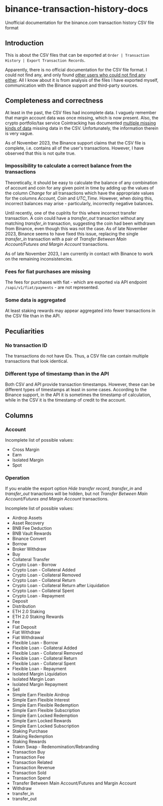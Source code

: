 # binance-transaction-history-docs
Unofficial documentation for the binance.com transaction history CSV file format

## Introduction

This is about the CSV files that can be exported at `Order | Transaction History | Export Transaction Records`.

Apparently, there is no official documentation for the CSV file format. I could not find any, and only found [other users who could not find any either](https://dev.binance.vision/t/docs-for-transaction-history-csv-files/9777). All I know about it is from analysis of the files I have exported myself, communication with the Binance support and third-party sources.

## Completeness and correctness

At least in the past, the CSV files had incomplete data. I vaguely remember that margin account data was once missing, which is now present. Also, the crypto portfolio/tax service Cointracking has documented [multiple missing kinds of data](https://cointracking.freshdesk.com/en/support/solutions/articles/29000039887) missing data in the CSV. Unfortunately, the information therein is very vague.

As of November 2023, the Binance support claims that the CSV file is complete, i.e. contains all of the user's transactions. However, I have observed that this is not quite true.

### Impossibility to calculate a correct balance from the transactions

Theoretically, it should be easy to calculate the balance of any combination of account and coin for any given point in time by adding up the values of the column *Change* for all transactions which have the appropriate values for the columns *Account*, *Coin* and *UTC_Time*. However, when doing this, incorrect balances may arise - particularly, incorrectly negative balances.

Until recently, one of the cuplrits for this where incorrect transfer transaction. A coin could have a *transfer_out* transaction without any matching *transfer_in* transaction, suggesting the coin had been withdrawn from Binance, even though this was not the case. As of late November 2023, Binance seems to have fixed this issue, replacing the single *transfer_in* transaction with a pair of *Transfer Between Main Account/Futures and Margin Account* transactions.

As of late November 2023, I am currently in contact with Binance to work on the remaining inconsistencies.

### Fees for fiat purchases are missing

The fees for purchases with fiat - which are exported via API endpoint `/sapi/v1/fiat/payments` - are not represented.

### Some data is aggregated

At least staking rewards may appear aggregated into fewer transactions in the CSV file than in the API.

## Peculiarities

### No transaction ID

The transactions do not have IDs. Thus, a CSV file can contain multiple transactions that look identical.

### Different type of timestamp than in the API

Both CSV and API provide transaction timestamps. However, these can be different types of timestamps at least in some cases. According to the Binance support, in the API it is sometimes the timestamp of calculation, while in the CSV it is the timestamp of credit to the account.

## Columns

### Account

Incomplete list of possible values:

- Cross Margin
- Earn
- Isolated Margin
- Spot

### Operation

If you enable the export option *Hide transfer record*, *transfer_in* and *transfer_out* tranactions will be hidden, but not *Transfer Between Main Account/Futures and Margin Account* transactions.

Incomplete list of possible values:

- Airdrop Assets
- Asset Recovery
- BNB Fee Deduction
- BNB Vault Rewards
- Binance Convert
- Borrow
- Broker Withdraw
- Buy
- Collateral Transfer
- Crypto Loan - Borrow
- Crypto Loan - Collateral Added
- Crypto Loan - Collateral Removed
- Crypto Loan - Collateral Return
- Crypto Loan - Collateral Return after Liquidation
- Crypto Loan - Collateral Spent
- Crypto Loan - Repayment
- Deposit
- Distribution
- ETH 2.0 Staking
- ETH 2.0 Staking Rewards
- Fee
- Fiat Deposit
- Fiat Withdraw
- Fiat Withdrawal
- Flexible Loan - Borrow
- Flexible Loan - Collateral Added
- Flexible Loan - Collateral Removed
- Flexible Loan - Collateral Return
- Flexible Loan - Collateral Spent
- Flexible Loan - Repayment
- Isolated Margin Liquidation
- Isolated Margin Loan
- Isolated Margin Repayment
- Sell
- Simple Earn Flexible Airdrop
- Simple Earn Flexible Interest
- Simple Earn Flexible Redemption
- Simple Earn Flexible Subscription
- Simple Earn Locked Redemption
- Simple Earn Locked Rewards
- Simple Earn Locked Subscription
- Staking Purchase
- Staking Redemption
- Staking Rewards
- Token Swap - Redenomination/Rebranding
- Transaction Buy
- Transaction Fee
- Transaction Related
- Transaction Revenue
- Transaction Sold
- Transaction Spend
- Transfer Between Main Account/Futures and Margin Account
- Withdraw
- transfer_in
- transfer_out
